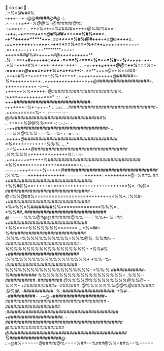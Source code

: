 🤍 so sad 🤍                 .                                                                   
                                                      .:*+%=@###%*.                                 
                                                   -+++==+=@@#####@#@=:.                            
                                               .-:++++=*++=%@@%=@######@%:                          
                        -:+==+*::::-.         .*++=%=+==%#####=+++=@%##%#==-            .           
                    -+***+**+**********.     -+====++==@#%##++**+**+==%#%===+         .             
                  -*+**+*++****++*****+++    .==*++++=%#%@#+++***+***+=@=++++=.                     
                 :==*++++++**+++******++*+-.-*++*=+==%+==+%+=+*+=***+++=++++===-                    
               .*=+++++++++*+++********++++-  ++*+==##@%#=+++*+=#@+++=+*+++++**                     
                .%++==+*+#++++***+*****+=+++   -=+==%+===+%=++=%#++%+**++++=++-                     
                .+%=++++#%+=++**+=++++*=+++=.  . .+=+****+++=++++@@=++%===%=-                       
                 :===+=+@====+=++%=+=++=+*+:-   .+******+*****+++*=@=+%==###-                       
                  .==+=#%++*+==++=+%%+=++=+       .+****+*+*+*=+*++++++@######=-                    
                    *%=*+*+*+****+++=+=+*.         .++++++++++++++=++@###################=.         
                    +++++*+*+*+*+*+*+*    -:---:.    ++++++%%+++++=@########################%.      
                  :++==+++++++++===*    .:       :.  -+*:.    -+++############################=     
                 -++++++=%+=*=+++*     .: :*:=:*: *.           :################################-   
               .*++==+=====%-         -:. :------ ::         -@##################################%  
  ..          *++=++%@@%%===*          -: :.-.:-- *-         .=++##################################-
 ..          .==%%@%%%===%==%-          +  :*=:. .+.       .+++++@##################################
             *=%=+++++++++++%%%.        .*.     .*     .*==%+++++@##################################
            .%%%%%=+++++++++++++%:        .-:::-   .+=+++++=+++++%##################################
            *=%%====++++++++++=======++*.-..-*=====+++=++++%++++=@##################################
            :%%%===+++++++++++++=======++++++=+++++++++@=%##%*.*##. +###############################
             +%%#@%==+++++=+=+=+++++++++++++++++++++==%*.      :%@=  ###############################
             -@=%%@##%==================++++++++==%%+.         :%%#- +##############################
              *%=%%=%########%%==============%%%=:.            *%%##..##############################
               @=====%%%@#@@#######@%%====%%+-                 *%=##: +#############################
               +%%====%%%%%%%=======*  ..                      *%=##=  %############################
               .%%%=%%%%%%%%%%%=%%%@%.                         *%%##=   -###########################
                 -%%%%%%%%%%%%%%%%%%%+                         +%%#%*    +##########################
                  :%%%%%%%%%%%%%%%%%%%+                        +%%=%-    :##########################
                  -%%%%%%%%%%%%%%%%%%%%-                       =%%:%     *############-  %##########
                   %%%%%%%%%%%%%%%%%%%%+                      .%%%--      *###########*   .#########
                   @%%%%@%%%%%%%%%@%%@+                       -%%%-       +###########=     -#######
                  .@%%%%%%%@@%@########.                      .@%@.       -###########.            %
                   :###################:                       +%#-*-     =##########=          .-+@
                   -###################+                      *#####################################
                   -####################.                 :#########################################
                   +####################.               -###########################################
                   @####################                @###########################################
                   %###################@           :*:+@#%======@#####@%====%##==%###@%%=##%==%=====
